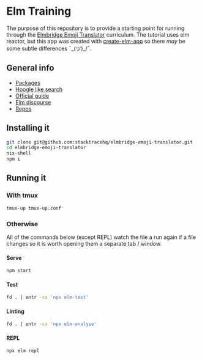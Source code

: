 # Elm Training

The purpose of this repository is to provide a starting point for running through the [Elmbridge Emoji Translator](https://elmbridge.github.io/curriculum/The%20Elm%20Architecture.html) curriculum. The tutorial uses elm reactor, but this app was created with [create-elm-app](https://github.com/halfzebra/create-elm-app) so there  _may_ be some subtle differences ¯\_(ツ)_/¯.

## General info

* [Packages](https://package.elm-lang.org/)
* [Hoogle like search](https://klaftertief.github.io/elm-search/)
* [Official guide](https://guide.elm-lang.org/)
* [Elm discourse](https://discourse.elm-lang.org/)
* [Repos](https://github.com/elm)

## Installing it

```sh
git clone git@github.com:stacktracehq/elmbridge-emoji-translator.git
cd elmbridge-emoji-translator
nix-shell
npm i
```

## Running it

### With tmux
```sh
tmux-up tmux-up.conf
```

### Otherwise

All of the commands below (except REPL) watch the file a run again if a file changes so it is worth opening them a separate tab / window.

#### Serve

```sh
npm start
```

#### Test

```sh
fd . | entr -cs 'npx elm-test'
```

#### Linting

```sh
fd . | entr -cs 'npx elm-analyse'
```

#### REPL

```sh
npx elm repl
```
